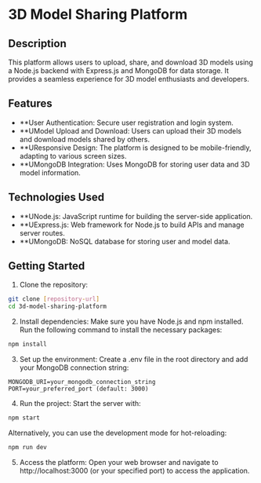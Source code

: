 # 3D Model Sharing Platform

## Description

This platform allows users to upload, share, and download 3D models using a Node.js backend with Express.js and MongoDB for data storage. It provides a seamless experience for 3D model enthusiasts and developers.

## Features

- **User Authentication: Secure user registration and login system.
- **UModel Upload and Download: Users can upload their 3D models and download models shared by others.
- **UResponsive Design: The platform is designed to be mobile-friendly, adapting to various screen sizes.
- **UMongoDB Integration: Uses MongoDB for storing user data and 3D model information.

## Technologies Used

- **UNode.js: JavaScript runtime for building the server-side application.
- **UExpress.js: Web framework for Node.js to build APIs and manage server routes.
- **UMongoDB: NoSQL database for storing user and model data.

## Getting Started
 1. Clone the repository:

```bash
git clone [repository-url]
cd 3d-model-sharing-platform
```

2. Install dependencies: Make sure you have Node.js and npm installed. Run the following command to install the necessary packages:

```bash
npm install
```

3. Set up the environment: Create a .env file in the root directory and add your MongoDB connection string:

```plaintext
MONGODB_URI=your_mongodb_connection_string
PORT=your_preferred_port (default: 3000)
```

4. Run the project: Start the server with:

```bash
npm start
```
Alternatively, you can use the development mode for hot-reloading:
```bash
npm run dev
```

5. Access the platform: Open your web browser and navigate to http://localhost:3000 (or your specified port) to access the application.

